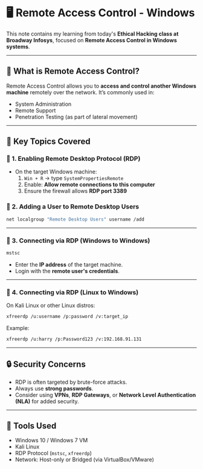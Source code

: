 
# 🖥️ Remote Access Control - Windows

This note contains my learning from today's **Ethical Hacking class at Broadway Infosys**, focused on **Remote Access Control in Windows systems**.

---

## 🧠 What is Remote Access Control?

Remote Access Control allows you to **access and control another Windows machine** remotely over the network. It’s commonly used in:
- System Administration
- Remote Support
- Penetration Testing (as part of lateral movement)

---

## 📌 Key Topics Covered

### 🔹 1. Enabling Remote Desktop Protocol (RDP)
- On the target Windows machine:
  1. `Win + R` → type `SystemPropertiesRemote`
  2. Enable: **Allow remote connections to this computer**
  3. Ensure the firewall allows **RDP port 3389**

### 🔹 2. Adding a User to Remote Desktop Users
```bash
net localgroup "Remote Desktop Users" username /add
```

---

### 🔹 3. Connecting via RDP (Windows to Windows)
```cmd
mstsc
```
- Enter the **IP address** of the target machine.
- Login with the **remote user's credentials**.

---

### 🔹 4. Connecting via RDP (Linux to Windows)
On Kali Linux or other Linux distros:
```bash
xfreerdp /u:username /p:password /v:target_ip
```

Example:
```bash
xfreerdp /u:harry /p:Password123 /v:192.168.91.131
```

---

## 🔒 Security Concerns

- RDP is often targeted by brute-force attacks.
- Always use **strong passwords**.
- Consider using **VPNs**, **RDP Gateways**, or **Network Level Authentication (NLA)** for added security.

---

## 🧪 Tools Used

- Windows 10 / Windows 7 VM
- Kali Linux
- RDP Protocol (`mstsc`, `xfreerdp`)
- Network: Host-only or Bridged (via VirtualBox/VMware)



